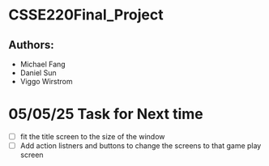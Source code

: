 # CSSE220Final_Project
## Authors:
- Michael Fang
- Daniel Sun
- Viggo Wirstrom

# 05/05/25 Task for Next time 
- [ ] fit the title screen to the size of the window
- [ ] Add action listners and buttons to change the screens to that game play screen
